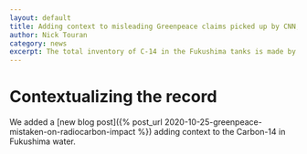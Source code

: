 ```yaml
---
layout: default
title: Adding context to misleading Greenpeace claims picked up by CNN, others.
author: Nick Touran
category: news
excerpt: The total inventory of C-14 in the Fukushima tanks is made by cosmic rays every 40 minutes
---
```

<div class="row">
<div class="col-md-8" markdown="1">

# Contextualizing the record

We added a [new blog post]({% post_url 2020-10-25-greenpeace-mistaken-on-radiocarbon-impact %}) adding context
to the Carbon-14 in Fukushima water.

</div></div>
